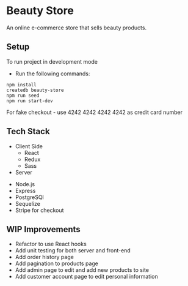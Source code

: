 # Beauty Store

An online e-commerce store that sells beauty products.

## Setup

To run project in development mode

* Run the following commands:

```
npm install
createdb beauty-store
npm run seed
npm run start-dev
```

For fake checkout - use 4242 4242 4242 4242 as credit card number

## Tech Stack

* Client Side
  * React
  * Redux
  * Sass
* Server

- Node.js
- Express
- PostgreSQl
- Sequelize
- Stripe for checkout

## WIP Improvements

* Refactor to use React hooks
* Add unit testing for both server and front-end
* Add order history page
* Add pagination to products page
* Add admin page to edit and add new products to site
* Add customer account page to edit personal information
